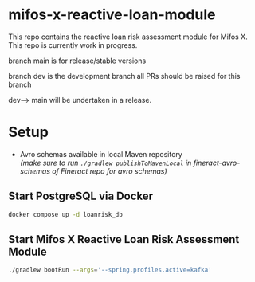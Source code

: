 # mifos-x-reactive-loan-module
This repo contains the reactive loan risk assessment module for Mifos X. This repo is currently work in progress.

branch main is for release/stable versions

branch dev is the development branch all PRs should be raised for this branch

dev--> main will be undertaken in a release.

# Setup

- Avro schemas available in local Maven repository  
  *(make sure to run `./gradlew publishToMavenLocal` in fineract-avro-schemas of Fineract repo for avro schemas)*

## Start PostgreSQL via Docker

```bash
docker compose up -d loanrisk_db
```

## Start Mifos X Reactive Loan Risk Assessment Module

```bash
./gradlew bootRun --args='--spring.profiles.active=kafka'
```